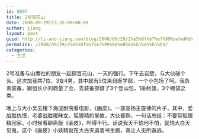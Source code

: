 ```yaml
---
id: 9897
title: 2号百花山
date: 2008-09-29T23:35:00+00:00
author: jiang
layout: post
guid: http://li-and-jiang.com/blog/2008/09/29/2%e5%8f%b7%e7%99%be%e8%8a%b1%e5%b1%b1/
permalink: /2008/09/29/2%e5%8f%b7%e7%99%be%e8%8a%b1%e5%b1%b1/
categories:
  - 生活
---
```

2号准备与山鹰社的朋友一起探百花山，一天的强行。下午去岩壁，与大伙碰个头。这次加我共7位，3女4男，其中就有5位来自医学部，一个小包场了呵。我负责装备，跟组长小刘商量了会，去装备部借了3个登山包，1条帐篷，3个睡袋之类。 

晚上与大小吴去楼下海淀剧院看电影，《画皮》。一部宣扬主旋律的片子，其中，爱战胜仇恨，老婆战胜暧昧女。狐狸精的掌故，大伙都熟，一句话总结：不要带狐狸精回家。小时候看聊斋版《画皮》，吓得不行。话说我天不怕地不怕，就怕大白天见鬼，这个《画皮》小妖精就在大白天追着书生跑，真让人无所遁逃。
